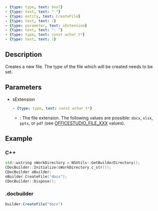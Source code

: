 ```yml signature
- {type: type, text: bool}
- {type: text, text: " "}
- {type: entity, text: CreateFile}
- {type: text, text: (}
- {type: parameter, text: sExtension}
- {type: text, text: ": "}
- {type: type, text: const wchar_t*}
- {type: text, text: )}
```

## Description

Creates a new file. The type of the file which will be created needs to be set.

## Parameters

<parameters>

- sExtension

  ```yml signature.variant="inline"
  - {type: type, text: const wchar_t*}
  ```

  - : The file extension. The following values are possible: `docx`, `xlsx`, `pptx`, or `pdf` (see [OFFICESTUDIO\_FILE\_XXX](../../../Builder%20App/Overview.md#format-types) values).

</parameters>

## Example

### C++

```cpp
std::wstring sWorkDirectory = NSUtils::GetBuilderDirectory();
CDocBuilder::Initialize(sWorkDirectory.c_str());
CDocBuilder oBuilder;
oBuilder.CreateFile("docx");
CDocBuilder::Dispose();
```

### .docbuilder

```ts
builder.CreateFile("docx")
```
